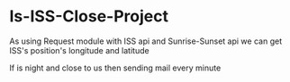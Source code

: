 # Is-ISS-Close-Project

As using Request module with ISS api and Sunrise-Sunset api we can get ISS's position's longitude and latitude

If is night and close to us then sending mail every minute
